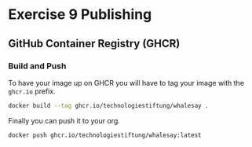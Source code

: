 # Exercise 9 Publishing


## GitHub Container Registry (GHCR)

### Build and Push

To have your image up on GHCR you will have to tag your image with the `ghcr.io` prefix.

```bash
docker build --tag ghcr.io/technologiestiftung/whalesay .
```

Finally you can push it to your org.

```bash
docker push ghcr.io/technologiestiftung/whalesay:latest
```